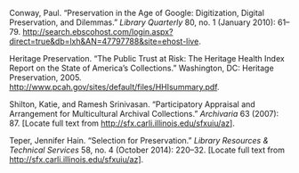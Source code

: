 Conway, Paul. “Preservation in the Age of Google: Digitization, Digital
Preservation, and Dilemmas.” *Library Quarterly* 80, no. 1 (January
2010): 61–79.
http://search.ebscohost.com/login.aspx?direct=true&db=lxh&AN=47797788&site=ehost-live.

Heritage Preservation. “The Public Trust at Risk: The Heritage Health
Index Report on the State of America’s Collections.” Washington, DC:
Heritage Preservation, 2005.
http://www.pcah.gov/sites/default/files/HHIsummary.pdf.

Shilton, Katie, and Ramesh Srinivasan. “Participatory Appraisal and
Arrangement for Multicultural Archival Collections.” *Archivaria* 63
(2007): 87. [Locate full text from
http://sfx.carli.illinois.edu/sfxuiu/az].

Teper, Jennifer Hain. “Selection for Preservation.” *Library Resources &
Technical Services* 58, no. 4 (October 2014): 220–32. [Locate full text
from http://sfx.carli.illinois.edu/sfxuiu/az].

